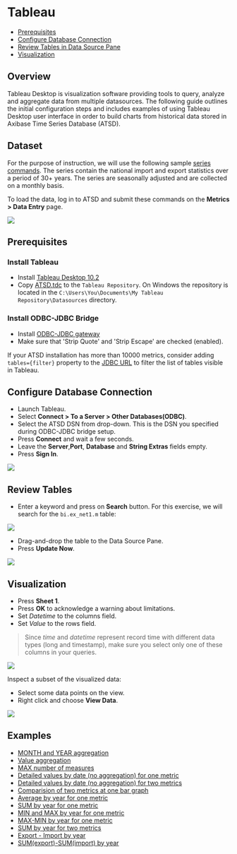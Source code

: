# Tableau

- [Prerequisites](#prerequisites)
- [Configure Database Connection](#configure-database-connection)
- [Review Tables in Data Source Pane](#review-tables-in-data-source-pane)
- [Visualization](#visualization)

## Overview

Tableau Desktop is visualization software providing tools to query, analyze and aggregate data from multiple datasources.  The following guide outlines the initial configuration steps and includes examples of using Tableau Desktop user interface in order to build charts from historical data stored in Axibase Time Series Database (ATSD).

## Dataset

For the purpose of instruction, we will use the following sample [series commands](resources/commands.txt). The series contain the national import and export statistics over a period of 30+ years. The series are seasonally adjusted and are collected on a monthly basis.

To load the data, log in to ATSD and submit these commands on the **Metrics > Data Entry** page.

![](images/metrics_entry.png)

## Prerequisites

### Install Tableau

- Install [Tableau Desktop 10.2](https://www.tableau.com/support/releases/desktop/10.2) 
- Copy [ATSD.tdc](resources/ATSD.tdc) to the `Tableau Repository`. On Windows the repository is located in the `C:\Users\You\Documents\My Tableau Repository\Datasources` directory.

### Install ODBC-JDBC Bridge

- Install [ODBC-JDBC gateway](../odbc/README.md)  
- Make sure that 'Strip Quote' and 'Strip Escape' are checked (enabled).

If your ATSD installation has more than 10000 metrics, consider adding `tables={filter}` property to the [JDBC URL](https://github.com/axibase/atsd-jdbc#jdbc-connection-properties-supported-by-driver) to filter the list of tables visible in Tableau.

## Configure Database Connection

- Launch Tableau.
- Select **Connect > To a Server > Other Databases(ODBC)**.
- Select the ATSD DSN from drop-down. This is the DSN you specified during ODBC-JDBC bridge setup.
- Press **Connect** and wait a few seconds.
- Leave the **Server**,**Port**, **Database** and **String Extras** fields empty.
- Press **Sign In**.

![](images/configure_connection.png)

## Review Tables

- Enter a keyword and press on **Search** button. For this exercise, we will search for the `bi.ex_net1.m` table:

![](images/search.png)  

- Drag-and-drop the table to the Data Source Pane.
- Press **Update Now**.

![](images/update_now1.png)

## Visualization

- Press **Sheet 1**.
- Press **OK** to acknowledge a warning about limitations.
- Set _Datetime_ to the columns field.
- Set _Value_ to the rows field.

> Since _time_ and _datetime_ represent record time with different data types (long and timestamp), make sure you select only one of these columns in your queries. 

![](images/sum_year.png)

Inspect a subset of the visualized data:

- Select some data points on the view.
- Right click and choose **View Data**.

![](images/summary1.png)

## Examples

- [MONTH and YEAR aggregation](month_and_year_aggregation.md)
- [Value aggregation](value_aggregation.md)
- [MAX number of measures](max_number_of_measures.md)
- [Detailed values by date (no aggregation) for one metric](detailed_values_by_date_no_aggregation_for_one_metric.md)
- [Detailed values by date (no aggregation) for two metrics](detailed_values_by_date_no_aggregation_for_two_metric.md)
- [Comparision of two metrics at one bar graph](comparision_of_two_metrics_at_one_bar_graph.md)
- [Average by year for one metric](average_by_year_for_one_metric.md)
- [SUM by year for one metric](sum_by_year_for_one_metric.md)
- [MIN and MAX by year for one metric](min_and_max_by_year_for_one_metric.md)
- [MAX-MIN by year for one metric](max-min_by_year_for_one_metric.md)
- [SUM by year for two metrics](sum_by_year_for_two_metrics.md)
- [Export - Import by year](export-import_by_year.md)
- [SUM(export)-SUM(import) by year](sum(export)-sum(import)_by_year.md)